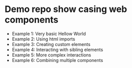 # Demo repo show casing web components

- Example 1: Very basic Hellow World
- Example 2: Using html imports
- Example 3: Creating custom elements
- Example 4: Interacting with sibling elements
- Example 5: More complex interactions
- Example 6: Combining multiple components
